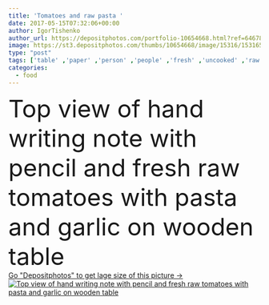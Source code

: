 ```yaml
---
title: 'Tomatoes and raw pasta '
date: 2017-05-15T07:32:06+00:00
author: IgorTishenko
author_url: https://depositphotos.com/portfolio-10654668.html?ref=64678756
image: https://st3.depositphotos.com/thumbs/10654668/image/15316/153165222/api_thumb_450.jpg?forcejpeg=true
type: "post"
tags: ['table' ,'paper' ,'person' ,'people' ,'fresh' ,'uncooked' ,'raw' ,'food' ,'wooden' ,'cuisine' ,'diet' ,'spoon' ,'delicious' ,'cook' ,'hand' ,'prepare' ,'tomatoes' ,'vegetables' ,'culinary' ,'garlic' ,'pencil' ,'ingredients' ,'pasta' ,'dining' ,'write' ,'macaroni' ,'tabletop' ,'spaghetti' ,'partial' ,'Cropped' ,'Italian cuisine' ,'copy space' ,'top view' ,'cherry tomatoes' ,'food styling' ]
categories: 
  - food
---
```

<div aling="center">
            <font size="60"> Top view of hand writing note with pencil and fresh raw tomatoes with pasta and garlic on wooden table</font>   
</div>
<div>
    <a href='https://depositphotos.com/153165222/stock-photo-tomatoes-and-raw-pasta.html?ref=64678756' target=_blank > Go "Depositphotos" to get lage size of this picture ->
        <img href='https://depositphotos.com/153165222/stock-photo-tomatoes-and-raw-pasta.html?ref=64678756' src='https://st3.depositphotos.com/10654668/15316/i/950/depositphotos_153165222-stock-photo-tomatoes-and-raw-pasta.jpg?forcejpeg=true' alt='Top view of hand writing note with pencil and fresh raw tomatoes with pasta and garlic on wooden table' >
    </a>
</div>
